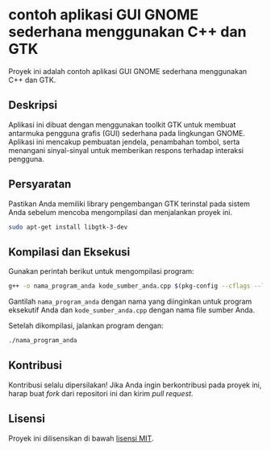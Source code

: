# contoh aplikasi GUI GNOME sederhana menggunakan C++ dan GTK

Proyek ini adalah contoh aplikasi GUI GNOME sederhana menggunakan C++ dan GTK.

## Deskripsi

Aplikasi ini dibuat dengan menggunakan toolkit GTK untuk membuat antarmuka pengguna grafis (GUI) sederhana pada lingkungan GNOME. Aplikasi ini mencakup pembuatan jendela, penambahan tombol, serta menangani sinyal-sinyal untuk memberikan respons terhadap interaksi pengguna.

## Persyaratan

Pastikan Anda memiliki library pengembangan GTK terinstal pada sistem Anda sebelum mencoba mengompilasi dan menjalankan proyek ini.

```bash
sudo apt-get install libgtk-3-dev
```

## Kompilasi dan Eksekusi

Gunakan perintah berikut untuk mengompilasi program:

```bash
g++ -o nama_program_anda kode_sumber_anda.cpp $(pkg-config --cflags --libs gtk+-3.0)
```

Gantilah `nama_program_anda` dengan nama yang diinginkan untuk program eksekutif Anda dan `kode_sumber_anda.cpp` dengan nama file sumber Anda.

Setelah dikompilasi, jalankan program dengan:

```bash
./nama_program_anda
```

## Kontribusi

Kontribusi selalu dipersilakan! Jika Anda ingin berkontribusi pada proyek ini, harap buat _fork_ dari repositori ini dan kirim _pull request_.

## Lisensi

Proyek ini dilisensikan di bawah [lisensi MIT](LICENSE).

